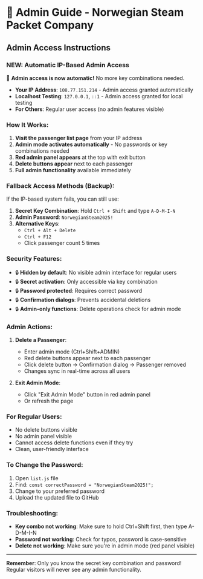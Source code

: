 # 🔑 Admin Guide - Norwegian Steam Packet Company

## Admin Access Instructions

### NEW: Automatic IP-Based Admin Access

🎉 **Admin access is now automatic!** No more key combinations needed.

- **Your IP Address**: `108.77.151.214` - Admin access granted automatically
- **Localhost Testing**: `127.0.0.1`, `::1` - Admin access granted for local testing
- **For Others**: Regular user access (no admin features visible)

### How It Works:

1. **Visit the passenger list page** from your IP address
2. **Admin mode activates automatically** - No passwords or key combinations needed
3. **Red admin panel appears** at the top with exit button
4. **Delete buttons appear** next to each passenger
5. **Full admin functionality** available immediately

### Fallback Access Methods (Backup):

If the IP-based system fails, you can still use:

1. **Secret Key Combination**: Hold `Ctrl + Shift` and type `A-D-M-I-N`
2. **Admin Password**: `NorwegianSteam2025!`
3. **Alternative Keys**:
   - `Ctrl + Alt + Delete`
   - `Ctrl + F12`
   - Click passenger count 5 times

### Security Features:

- 🔒 **Hidden by default**: No visible admin interface for regular users
- 🔒 **Secret activation**: Only accessible via key combination
- 🔒 **Password protected**: Requires correct password
- 🔒 **Confirmation dialogs**: Prevents accidental deletions
- 🔒 **Admin-only functions**: Delete operations check for admin mode

### Admin Actions:

1. **Delete a Passenger**:

   - Enter admin mode (Ctrl+Shift+ADMIN)
   - Red delete buttons appear next to each passenger
   - Click delete button → Confirmation dialog → Passenger removed
   - Changes sync in real-time across all users

2. **Exit Admin Mode**:
   - Click "Exit Admin Mode" button in red admin panel
   - Or refresh the page

### For Regular Users:

- No delete buttons visible
- No admin panel visible
- Cannot access delete functions even if they try
- Clean, user-friendly interface

### To Change the Password:

1. Open `list.js` file
2. Find: `const correctPassword = "NorwegianSteam2025!";`
3. Change to your preferred password
4. Upload the updated file to GitHub

### Troubleshooting:

- **Key combo not working**: Make sure to hold Ctrl+Shift first, then type A-D-M-I-N
- **Password not working**: Check for typos, password is case-sensitive
- **Delete not working**: Make sure you're in admin mode (red panel visible)

---

**Remember**: Only you know the secret key combination and password!
Regular visitors will never see any admin functionality.
